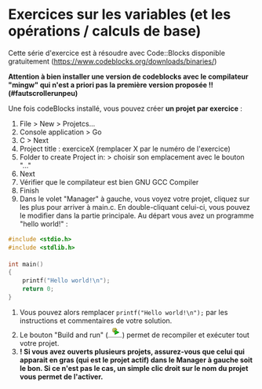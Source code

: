 # Exercices sur les variables (et les opérations / calculs de base)

Cette série d'exercice est à résoudre avec Code::Blocks disponible gratuitement (https://www.codeblocks.org/downloads/binaries/)

**Attention à bien installer une version de codeblocks avec le compilateur "mingw" qui n'est a priori pas la première version proposée !! (#fautscrollerunpeu)**

Une fois codeBlocks installé, vous pouvez créer **un projet par exercice** :
1) File > New > Projetcs...
1) Console application > Go
1) C > Next
1) Project title : exerciceX (remplacer X par le numéro de l'exercice)
1) Folder to create Project in: > choisir son emplacement avec le bouton "..."
1) Next
1) Vérifier que le compilateur est bien GNU GCC Compiler
1) Finish
1) Dans le volet "Manager" à gauche, vous voyez votre projet, cliquez sur les plus pour arriver à main.c. En double-cliquant celui-ci, vous pouvez le modifier dans la partie principale. Au départ vous avez un programme "hello world!" :
```c
#include <stdio.h>
#include <stdlib.h>

int main()
{
    printf("Hello world!\n");
    return 0;
}
```
1) Vous pouvez alors remplacer `printf("Hello world!\n");` par les instructions et commentaires de votre solution.
1) Le bouton "Build and run" (![Le bouton "Build and run"](buildrun.png)) permet de recompiler et exécuter tout votre projet.
1) **! Si vous avez ouverts plusieurs projets, assurez-vous que celui qui apparait en gras (qui est le projet actif) dans le Manager à gauche soit le bon. Si ce n'est pas le cas, un simple clic droit sur le nom du projet vous permet de l'activer.**

